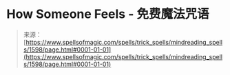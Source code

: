 <!--yml

category: 未分类

date: 2024-06-12 18:34:42

-->

# How Someone Feels - 免费魔法咒语

> 来源：[https://www.spellsofmagic.com/spells/trick_spells/mindreading_spells/1598/page.html#0001-01-01](https://www.spellsofmagic.com/spells/trick_spells/mindreading_spells/1598/page.html#0001-01-01)
